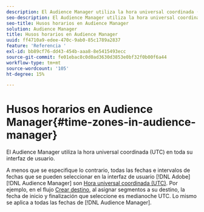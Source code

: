 ```yaml
---
description: El Audience Manager utiliza la hora universal coordinada (UTC) en toda su interfaz de usuario.
seo-description: El Audience Manager utiliza la hora universal coordinada (UTC) en toda su interfaz de usuario.
seo-title: Husos horarios en Audience Manager
solution: Audience Manager
title: Husos horarios en Audience Manager
uuid: ff4710a9-edee-470c-9ab0-85c1789a2837
feature: 'Referencia '
exl-id: bb89cf76-dd43-454b-aaa8-8e5415493ecc
source-git-commit: fe01ebac8c0d0ad3630d3853e0bf32f0b00f6a44
workflow-type: tm+mt
source-wordcount: '105'
ht-degree: 15%

---
```


# Husos horarios en Audience Manager{#time-zones-in-audience-manager}

El Audience Manager utiliza la hora universal coordinada (UTC) en toda su interfaz de usuario.

A menos que se especifique lo contrario, todas las fechas e intervalos de fechas que se pueden seleccionar en la interfaz de usuario [!DNL Adobe] [!DNL Audience Manager] son [Hora universal coordinada (UTC)](https://www.timeanddate.com/worldclock/timezone/utc). Por ejemplo, en el flujo [Crear destino](../features/destinations/create-cookie-destination.md#segments-mapping), al asignar segmentos a su destino, la fecha de inicio y finalización que seleccione es medianoche UTC. Lo mismo se aplica a todas las fechas de [!DNL Audience Manager].
